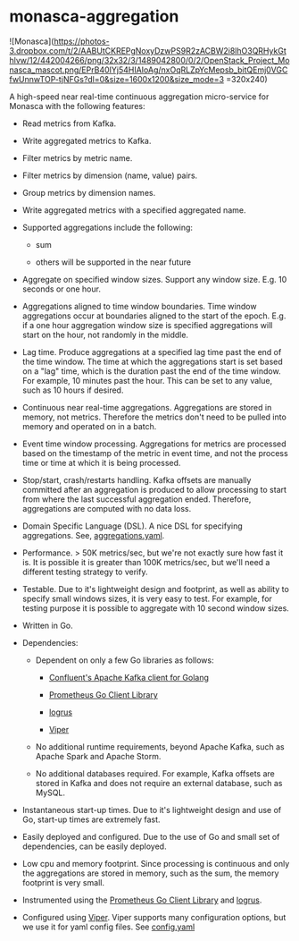 # monasca-aggregation

![Monasca](https://photos-3.dropbox.com/t/2/AABUtCKREPgNoxyDzwPS9R2zACBW2i8lhO3QRHykGthlvw/12/442004266/png/32x32/3/1489042800/0/2/OpenStack_Project_Monasca_mascot.png/EPrB40IYj54HIAIoAg/nxOqRLZpYcMepsb_bitQEmj0VGCfwUnnwTOP-tjNFGs?dl=0&size=1600x1200&size_mode=3 =320x240)

A high-speed near real-time continuous aggregation micro-service for Monasca with the following features:

* Read metrics from Kafka.

* Write aggregated metrics to Kafka.

* Filter metrics by metric name.

* Filter metrics by dimension (name, value) pairs.

* Group metrics by dimension names.

* Write aggregated metrics with a specified aggregated name.

* Supported aggregations include the following:
 
  * sum
  
  * others will be supported in the near future

* Aggregate on specified window sizes. Support any window size. E.g. 10 seconds or one hour.

* Aggregations aligned to time window boundaries.
Time window aggregations occur at boundaries aligned to the start of the epoch.
E.g. if a one hour aggregation window size is specified aggregations will start on the hour, not randomly in the middle.

* Lag time. Produce aggregations at a specified lag time past the end of the time window.
The time at which the aggregations start is set based on a "lag" time, which is the duration past the end of the time window.
For example, 10 minutes past the hour. This can be set to any value, such as 10 hours if desired.

* Continuous near real-time aggregations.
Aggregations are stored in memory, not metrics.
Therefore the metrics don't need to be pulled into memory and operated on in a batch.

* Event time window processing.
Aggregations for metrics are processed based on the timestamp of the metric in event time, and not the process time or time at which it is being processed.

* Stop/start, crash/restarts handling.
Kafka offsets are manually committed after an aggregation is produced to allow processing to start from where the last successful aggregation ended. Therefore, aggregations are computed with no data loss.

* Domain Specific Language (DSL).
A nice DSL for specifying aggregations.
See, [aggregations.yaml](aggregations.yaml).

* Performance. > 50K metrics/sec, but we're not exactly sure how fast it is.
It is possible it is greater than 100K metrics/sec, but we'll need a different testing strategy to verify.

* Testable.
Due to it's lightweight design and footprint, as well as ability to specify small windows sizes, it is very easy to test.
For example, for testing purpose it is possible to aggregate with 10 second window sizes.

* Written in Go.

* Dependencies:

  * Dependent on only a few Go libraries as follows:
  
    * [Confluent's Apache Kafka client for Golang](https://github.com/confluentinc/confluent-kafka-go)
    
    * [Prometheus Go Client Library](https://github.com/prometheus/client_golang)
    
    * [logrus](https://github.com/sirupsen/logrus)
    
    * [Viper](https://github.com/spf13/viper)
  
  * No additional runtime requirements, beyond Apache Kafka, such as Apache Spark and Apache Storm.
  
  * No additional databases required. For example, Kafka offsets are stored in Kafka and does not require an external database, such as MySQL.

* Instantaneous start-up times.
Due to it's lightweight design and use of Go, start-up times are extremely fast.

* Easily deployed and configured.
Due to the use of Go and small set of dependencies, can be easily deployed.

* Low cpu and memory footprint.
Since processing is continuous and only the aggregations are stored in memory, such as the sum, the memory footprint is very small.

* Instrumented using the [Prometheus Go Client Library](https://github.com/prometheus/client_golang) and [logrus](https://github.com/sirupsen/logrus).

* Configured using [Viper](https://github.com/spf13/viper).
Viper supports many configuration options, but we use it for yaml config files.
See [config.yaml](config.yaml)

